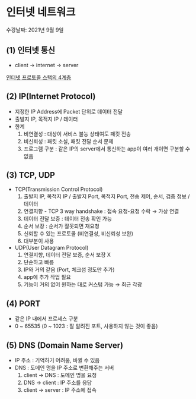 # 인터넷 네트워크

수강날짜: 2021년 9월 9일

## (1) 인터넷 통신

- client → internet → server

[인터넷 프로토콜 스택의 4계층](https://www.notion.so/ec48d694e1554c17b04387f5b31b3084)

## (2) IP(Internet Protocol)

- 지정한 IP Address에 Packet 단위로 데이터 전달
- 출발지 IP, 목적지 IP / 데이터
- 한계
    1. 비연결성 : 대상이 서비스 불능 상태여도 패킷 전송
    2. 비신뢰성 : 패킷 소실, 패킷 전달 순서 문제
    3. 프로그램 구분 : 같은 IP의 server에서 통신하는 app이 여러 개이면 구분할 수 없음

## (3) TCP, UDP

- TCP(Transmission Control Protocol)
    1. 출발지 IP, 목적지 IP / 출발지 Port, 목적지 Port, 전송 제어, 순서, 검증 정보 / 데이터
    2. 연결지향 - TCP 3 way handshake : 접속 요청-요청 수락 → 가상 연결
    3. 데이터 전달 보증 : 데이터 전송 확인 가능
    4. 순서 보장 : 순서가 잘못되면 재요청
    5. 신뢰할 수 있는 프로토콜 (비연결성, 비신뢰성 보완)
    6. 대부분이 사용
- UDP(User Datagram Protocol)
    1. 연결지향, 데이터 전달 보증, 순서 보장 X
    2. 단순하고 빠름
    3. IP와 거의 같음 (Port, 체크섬 정도만 추가)
    4. app에 추가 작업 필요
    5. 기능이 거의 없어 원하는 대로 커스텀 가능 → 최근 각광

## (4) PORT

- 같은 IP 내에서 프로세스 구분
- 0 ~ 65535 (0 ~ 1023 : 잘 알려진 포트, 사용하지 않는 것이 좋음)

## (5) DNS (Domain Name Server)

- IP 주소 : 기억하기 어려움, 바뀔 수 있음
- DNS : 도메인 명을 IP 주소로 변환해주는 서버
    1. client → DNS : 도메인 명을 요청
    2. DNS → client : IP 주소를 응답
    3. client → server :  IP 주소에 접속